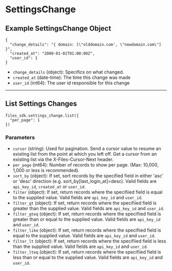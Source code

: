 # SettingsChange

## Example SettingsChange Object

```
{
  "change_details": "{ domain: [\"olddomain.com', \"newdomain.com\"] }",
  "created_at": "2000-01-01T01:00:00Z",
  "user_id": 1
}
```

* `change_details` (object): Specifics on what changed.
* `created_at` (date-time): The time this change was made
* `user_id` (int64): The user id responsible for this change


---

## List Settings Changes

```
files_sdk.settings_change.list({
  "per_page": 1
})
```

### Parameters

* `cursor` (string): Used for pagination.  Send a cursor value to resume an existing list from the point at which you left off.  Get a cursor from an existing list via the X-Files-Cursor-Next header.
* `per_page` (int64): Number of records to show per page.  (Max: 10,000, 1,000 or less is recommended).
* `sort_by` (object): If set, sort records by the specified field in either 'asc' or 'desc' direction (e.g. sort_by[last_login_at]=desc). Valid fields are `api_key_id`, `created_at` or `user_id`.
* `filter` (object): If set, return records where the specifiied field is equal to the supplied value. Valid fields are `api_key_id` and `user_id`.
* `filter_gt` (object): If set, return records where the specifiied field is greater than the supplied value. Valid fields are `api_key_id` and `user_id`.
* `filter_gteq` (object): If set, return records where the specifiied field is greater than or equal to the supplied value. Valid fields are `api_key_id` and `user_id`.
* `filter_like` (object): If set, return records where the specifiied field is equal to the supplied value. Valid fields are `api_key_id` and `user_id`.
* `filter_lt` (object): If set, return records where the specifiied field is less than the supplied value. Valid fields are `api_key_id` and `user_id`.
* `filter_lteq` (object): If set, return records where the specifiied field is less than or equal to the supplied value. Valid fields are `api_key_id` and `user_id`.
